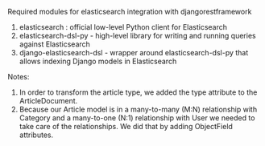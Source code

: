 Required modules for elasticsearch integration with djangorestframework

1. elasticsearch : official low-level Python client for Elasticsearch
2. elasticsearch-dsl-py - high-level library for writing and running queries against Elasticsearch
3. django-elasticsearch-dsl - wrapper around elasticsearch-dsl-py that allows indexing Django models in Elasticsearch


Notes:

1. In order to transform the article type, we added the type attribute to the ArticleDocument.
2. Because our Article model is in a many-to-many (M:N) relationship with Category and a many-to-one (N:1) relationship with User we needed to take care of the relationships. We did that by adding ObjectField attributes.

